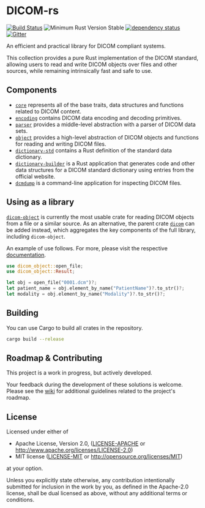 # DICOM-rs

[![Build Status](https://travis-ci.org/Enet4/dicom-rs.svg?branch=master)](https://travis-ci.org/Enet4/dicom-rs) ![Minimum Rust Version Stable](https://img.shields.io/badge/Minimum%20Rust%20Version-stable-green.svg) [![dependency status](https://deps.rs/repo/github/Enet4/dicom-rs/status.svg)](https://deps.rs/repo/github/Enet4/dicom-rs) [![Gitter](https://badges.gitter.im/dicom-rs/community.svg)](https://gitter.im/dicom-rs/community?utm_source=badge&utm_medium=badge&utm_campaign=pr-badge)


An efficient and practical library for DICOM compliant systems.

This collection provides a pure Rust implementation of the DICOM standard,
allowing users to read and write DICOM objects over files and other sources, while
remaining intrinsically fast and safe to use.

## Components

- [`core`](core) represents all of the base traits, data structures and functions related to DICOM content.
- [`encoding`](encoding) contains DICOM data encoding and decoding primitives.
- [`parser`](parser) provides a middle-level abstraction with a parser of DICOM data sets.
- [`object`](object) provides a high-level abstraction of DICOM objects and functions for reading and writing DICOM files.
- [`dictionary-std`](dictionary-std) contains a Rust definition of the standard data dictionary.
- [`dictionary-builder`](dictionary-builder) is a Rust application that generates code and
  other data structures for a DICOM standard dictionary using entries from the official website.
- [`dcmdump`](dcmdump) is a command-line application for inspecting DICOM files.

## Using as a library

[`dicom-object`](object) is currently the most usable crate for reading DICOM objects from a file or a similar source. As an alternative, the parent crate [`dicom`](parent) can be added instead, which aggregates the key components of the full library, including `dicom-object`.

An example of use follows. For more, please visit the respective [documentation](https://docs.rs/dicom-object).

```rust
use dicom_object::open_file;
use dicom_object::Result;

let obj = open_file("0001.dcm")?;
let patient_name = obj.element_by_name("PatientName")?.to_str()?;
let modality = obj.element_by_name("Modality")?.to_str()?;
```

## Building

You can use Cargo to build all crates in the repository.

```sh
cargo build --release
```

## Roadmap & Contributing

This project is a work in progress, but actively developed.

Your feedback during the development of these solutions is welcome. Please see the [wiki](https://github.com/Enet4/dicom-rs/wiki) for additional guidelines related to the project's roadmap.

## License

Licensed under either of

* Apache License, Version 2.0, ([LICENSE-APACHE](LICENSE-APACHE) or <http://www.apache.org/licenses/LICENSE-2.0>)
* MIT license ([LICENSE-MIT](LICENSE-MIT) or <http://opensource.org/licenses/MIT>)

at your option.

Unless you explicitly state otherwise, any contribution intentionally submitted
for inclusion in the work by you, as defined in the Apache-2.0 license, shall be dual licensed as above, without any
additional terms or conditions.
